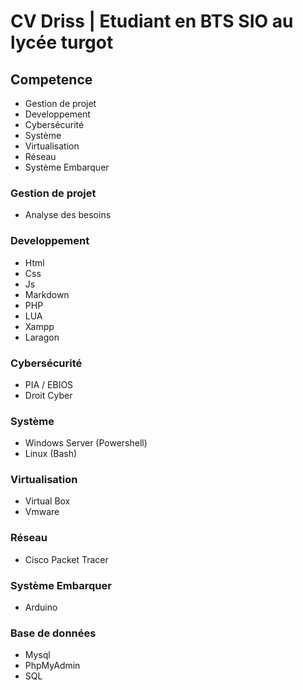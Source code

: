 # CV Driss | Etudiant en BTS SIO au lycée turgot
## Competence 
- Gestion de projet
- Developpement 
- Cybersécurité
- Système
- Virtualisation
- Réseau
- Système Embarquer

### Gestion de projet

- Analyse des besoins

### Developpement
- Html
- Css
- Js
- Markdown
- PHP
- LUA
- Xampp
- Laragon

### Cybersécurité

- PIA / EBIOS
- Droit Cyber

### Système
- Windows Server (Powershell) 
- Linux (Bash)

### Virtualisation
- Virtual Box
- Vmware

### Réseau
- Cisco Packet Tracer

### Système Embarquer
- Arduino

### Base de données
- Mysql
- PhpMyAdmin
- SQL
